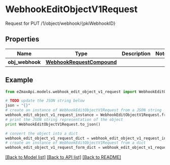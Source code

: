 # WebhookEditObjectV1Request

Request for PUT /1/object/webhook/{pkiWebhookID}

## Properties
Name | Type | Description | Notes
------------ | ------------- | ------------- | -------------
**obj_webhook** | [**WebhookRequestCompound**](WebhookRequestCompound.md) |  | 

## Example

```python
from eZmaxApi.models.webhook_edit_object_v1_request import WebhookEditObjectV1Request

# TODO update the JSON string below
json = "{}"
# create an instance of WebhookEditObjectV1Request from a JSON string
webhook_edit_object_v1_request_instance = WebhookEditObjectV1Request.from_json(json)
# print the JSON string representation of the object
print WebhookEditObjectV1Request.to_json()

# convert the object into a dict
webhook_edit_object_v1_request_dict = webhook_edit_object_v1_request_instance.to_dict()
# create an instance of WebhookEditObjectV1Request from a dict
webhook_edit_object_v1_request_form_dict = webhook_edit_object_v1_request.from_dict(webhook_edit_object_v1_request_dict)
```
[[Back to Model list]](../README.md#documentation-for-models) [[Back to API list]](../README.md#documentation-for-api-endpoints) [[Back to README]](../README.md)


